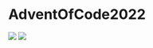 # AdventOfCode2022

![](https://img.shields.io/badge/stars%20⭐-6-yellow) ![](https://img.shields.io/badge/days%20completed-3-red)
